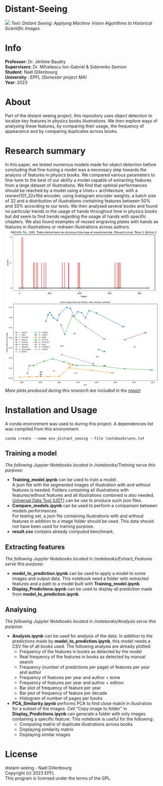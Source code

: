 # Distant-Seeing
![](figures/banner.png)
*Text: Distant Seeing: Applying Machine Vision Algorithms to Historical Scientific Images*

# Info
**Professor:** Dr. Jérôme Baudry\
**Supervisors**: Dr. Mihailescu Ion-Gabriel & Sidorenko Semion\
**Student**: Naël Dillenbourg\
**University** : EPFL *(Semester project MA)*\
**Year**: 2023

# About
Part of the distant-seeing project, this repository uses object detection to localize key features in physics books illustrations. We then explore ways of analysing these features, by comparing their usage, the frequency of appearance and by comparing duplicates across books.

# Research summary
In this paper, we tested numerous models made for object detection before concluding that fine-tuning a model was a necessary step towards the analysis of features in physics books.
We compared various parameters to fine-tune to the best of our ability a model capable of extracting features from a large dataset of illustrations. We find that optimal performances should be reached by a model using a Unet++ architecture, with a resnext101_32x16d encoder, using Instagram encoder weights, a batch size of 32 and a distribution of illustrations containing features between $50\%$ and $33\%$ according to our tests. We then analysed several books and found no particular trends in the usage of hands throughout time in physics books but did seem to find trends regarding the usage of hands with specific chapters. We also found examples of reused engraving plates with hands as features in illustrations or redrawn illustrations across authors.
![](figures/plot_predication_page.png)
![](figures/cummulative_predictions.png)
*More plots produced during this research are included in the [report](report/Report.pdf)*
# Installation and Usage
A conda environment was used to during this project. A dependencies list was compiled from this environment.
```
conda create --name env_distant_seeing --file \notebooks\env.txt
```
## Training a model
*The following Jupyter Notebooks located in /notebooks/Training serve this purpose:*
* **Training_model.ipynb** can be used to train a model.\
    A json file with the segmented images of illustration with and without features is needed. Folders containing all illustrations with features/without features and all illustrations combined is also needed. [Universal Data Tool (UDT)](https://github.com/UniversalDataTool/universal-data-tool) can be use to produce such json files.
* **Compare_models.ipynb** can be used to perform a comparison between models performances.\
    For testing set, a json file containing illustrations with and without features in addition to a image folder should be used. This data should not have been used for training purpose.
* **result.csv** contains already computed benchmark. 
## Extracting features
*The following Jupyter Notebooks located in /notebooks/Extract_Features serve this purpose:*
* **model_to_prediction.ipynb** can be used to apply a model to some images and output data. This notebook need a folder with extracted features and a path to a model built with **Training_model.ipynb**.
* **Display_Predictions.ipynb** can be used to display all prediction made from **model_to_prediction.ipynb**.
## Analysing
*The following Jupyter Notebooks located in /notebooks/Analysis serve this purpose:*
* **Analysis.ipynb** can be used for analysis of the data. In addition to the predictions made by **model_to_prediction.ipynb**, this model needs a CSV file of all books used.
    The following analysis are already plotted:
    * Frequency of the features in books as detected by the model
    * Real frequency of the features in books as detected by manual search
    * Frequency (number of predictions per page) of features per year and author
    * Frequency of features per year and author + tome
    * Frequency of features per year and author + edition
    * Bar plot of frequency of feature per year
    * Bar plot of frequency of feature per decade
    * Histogram of number of pages per books
* **PCA_Similarity.ipynb** performs PCA to find close match in illustration for a subset of the images. Cell "Copy image to folder" in **Display_Predictions.ipynb** can generate a folder with only images containing a specific feature.
    This notebook is useful for the following:
    * Computing matrix of duplicate illustrations across books
    * Displaying similarity matrix
    * Dsiplaying similar images
# License
distant-seeing - Naël Dillenbourg    
Copyright (c) 2023 EPFL    
This program is licensed under the terms of the GPL. 
